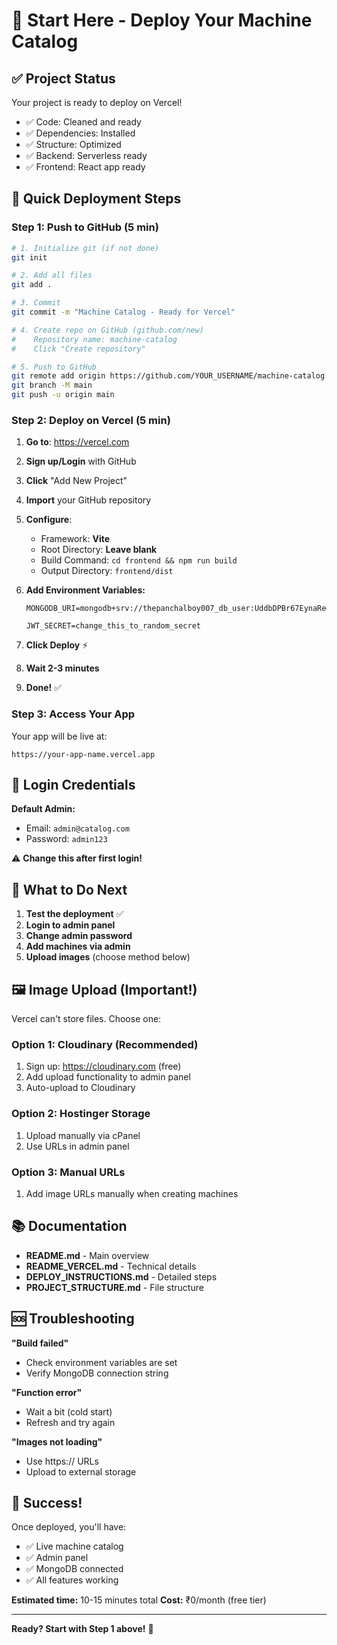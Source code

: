 # 🚀 Start Here - Deploy Your Machine Catalog

## ✅ Project Status

Your project is ready to deploy on Vercel!

- ✅ Code: Cleaned and ready
- ✅ Dependencies: Installed
- ✅ Structure: Optimized
- ✅ Backend: Serverless ready
- ✅ Frontend: React app ready

## 📝 Quick Deployment Steps

### Step 1: Push to GitHub (5 min)

```bash
# 1. Initialize git (if not done)
git init

# 2. Add all files
git add .

# 3. Commit
git commit -m "Machine Catalog - Ready for Vercel"

# 4. Create repo on GitHub (github.com/new)
#    Repository name: machine-catalog
#    Click "Create repository"

# 5. Push to GitHub
git remote add origin https://github.com/YOUR_USERNAME/machine-catalog.git
git branch -M main
git push -u origin main
```

### Step 2: Deploy on Vercel (5 min)

1. **Go to**: https://vercel.com
2. **Sign up/Login** with GitHub
3. **Click** "Add New Project"
4. **Import** your GitHub repository
5. **Configure**:
   - Framework: **Vite**
   - Root Directory: **Leave blank**
   - Build Command: `cd frontend && npm run build`
   - Output Directory: `frontend/dist`

6. **Add Environment Variables:**
   ```
   MONGODB_URI=mongodb+srv://thepanchalboy007_db_user:UddbDPBr67EynaRe@cluster1.xqpaw45.mongodb.net/machine_catalog
   
   JWT_SECRET=change_this_to_random_secret
   ```

7. **Click Deploy** ⚡
8. **Wait 2-3 minutes**
9. **Done!** ✅

### Step 3: Access Your App

Your app will be live at:
```
https://your-app-name.vercel.app
```

## 🔑 Login Credentials

**Default Admin:**
- Email: `admin@catalog.com`
- Password: `admin123`

⚠️ **Change this after first login!**

## 📝 What to Do Next

1. **Test the deployment** ✅
2. **Login to admin panel**
3. **Change admin password**
4. **Add machines via admin**
5. **Upload images** (choose method below)

## 🖼️ Image Upload (Important!)

Vercel can't store files. Choose one:

### Option 1: Cloudinary (Recommended)
1. Sign up: https://cloudinary.com (free)
2. Add upload functionality to admin panel
3. Auto-upload to Cloudinary

### Option 2: Hostinger Storage
1. Upload manually via cPanel
2. Use URLs in admin panel

### Option 3: Manual URLs
1. Add image URLs manually when creating machines

## 📚 Documentation

- **README.md** - Main overview
- **README_VERCEL.md** - Technical details
- **DEPLOY_INSTRUCTIONS.md** - Detailed steps
- **PROJECT_STRUCTURE.md** - File structure

## 🆘 Troubleshooting

**"Build failed"**
- Check environment variables are set
- Verify MongoDB connection string

**"Function error"**
- Wait a bit (cold start)
- Refresh and try again

**"Images not loading"**
- Use https:// URLs
- Upload to external storage

## 🎉 Success!

Once deployed, you'll have:
- ✅ Live machine catalog
- ✅ Admin panel
- ✅ MongoDB connected
- ✅ All features working

**Estimated time:** 10-15 minutes total
**Cost:** ₹0/month (free tier)

---

**Ready? Start with Step 1 above!** 🚀

